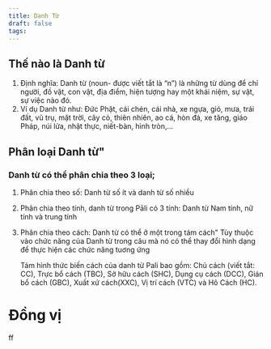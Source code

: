 ```yaml
---
title: Danh Từ
draft: false
tags:
---
```

## Thế nào là Danh từ
1. Định nghĩa: 
Danh từ (noun- được viết tắt là “n”) là những từ dùng để chỉ người, đồ vật, con vật, địa điểm, hiện tượng hay một khái niệm, sự vật, sự việc nào đó.
2. Ví dụ Danh từ như: Đức Phật, cái chén, cái nhà, xe ngựa, gió, mưa, trái đất, vũ trụ, mặt trời, cây cỏ, thiên nhiên, ao cá, hòn đá, xe tăng, giáo Pháp, núi lửa, nhật thực, niết-bàn, hình tròn,...
## Phân loại Danh từ"
### Danh từ  có thể phân chia theo 3 loại;
1. Phân chia theo số: Danh từ số ít và danh từ số nhiều
2. Phân chia theo tính, danh từ trong Pāli có 3 tính: Danh từ Nam tính, nữ tính và trung tính
3. Phân chia theo cách: Danh từ có thể ở một trong tám cách"
	Tùy thuộc vào chức năng của Danh từ trong câu mà nó có thể thay đổi hình dạng để thực hiện các chức năng tuơng ứng
	
	Tám hình thức biến cách của danh từ Pali bao gồm: Chủ cách (viết tắt: CC), Trực bổ cách (TBC), Sở hữu cách (SHC), Dụng cụ cách (DCC), Gián bổ cách (GBC), Xuất xứ cách(XXC), Vị trí cách (VTC) và Hô Cách (HC).
# Đồng vị
ff